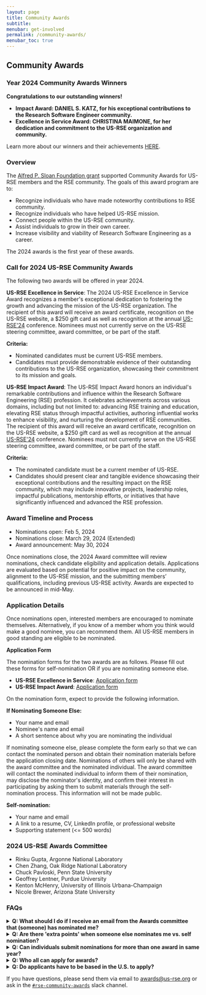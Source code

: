 ```yaml
---
layout: page
title: Community Awards
subtitle:
menubar: get-involved
permalink: /community-awards/
menubar_toc: true
---
```


## Community Awards

### Year 2024 Community Awards Winners
**Congratulations to our outstanding winners!**
* **Impact Award: DANIEL S. KATZ,  for his exceptional contributions to the Research Software Engineer community.**
* **Excellence in Service Award: CHRISTINA MAIMONE, for her dedication and commitment to the US-RSE organization and community.**


Learn more about our winners and their achievements [HERE](/2024-05-29-community-awards-results/).

### Overview

The [Alfred P. Sloan Foundation grant](https://us-rse.org/2023-04-27-sloan-grant-initiatives/)
supported Community Awards for US-RSE members and the RSE community. The goals of this award program are to:

- Recognize individuals who have made noteworthy contributions to RSE community.
- Recognize individuals who have helped US-RSE mission.
- Connect people within the US-RSE community.
- Assist individuals to grow in their own career.
- Increase visibility and viability of Research Software Engineering as a career.

The 2024 awards is the first year of these awards. 

### Call for 2024 US-RSE Community Awards

The following two awards will be offered in year 2024. 

**US-RSE Excellence in Service**: 
The 2024 US-RSE Excellence in Service Award recognizes a member's exceptional dedication to fostering the growth and advancing the mission of the US-RSE organization. The recipient of this award will receive an award certificate, recognition on the US-RSE website, a $250 gift card as well as recognition at the annual [US-RSE'24](https://us-rse.org/usrse24) conference. Nominees must not currently serve on the US-RSE steering committee, award committee, or be part of the staff.

**Criteria:**
* Nominated candidates must be current US-RSE members.
* Candidates must provide demonstrable evidence of their outstanding contributions to the US-RSE organization, showcasing their commitment to its mission and goals.

**US-RSE Impact Award**: 
The US-RSE Impact Award honors an individual's remarkable contributions and influence within the Research Software Engineering (RSE) profession. It celebrates achievements across various domains, including but not limited to: advancing RSE training and education, elevating RSE status through impactful activities, authoring influential works to enhance visibility, and nurturing the development of RSE communities. The recipient of this award will receive an award certificate, recognition on the US-RSE website, a $250 gift card as well as recognition at the annual [US-RSE'24](https://us-rse.org/usrse24) conference. Nominees must not currently serve on the US-RSE steering committee, award committee, or be part of the staff.

**Criteria:**
* The nominated candidate must be a current member of US-RSE.
* Candidates should present clear and tangible evidence showcasing their exceptional contributions and the resulting impact on the RSE community, which may include innovative projects, leadership roles, impactful publications, mentorship efforts, or initiatives that have significantly influenced and advanced the RSE profession.

### Award Timeline and Process
* Nominations open: Feb 5, 2024
* Nominations close: March 29, 2024 (Extended)
* Award announcement:  May 30, 2024

Once nominations close, the 2024 Award committee will review nominations, check candidate eligibility and application details. 
Applications are evaluated based on potential for positive impact on the community, alignment to the US-RSE mission, and the submitting members’ qualifications, including previous US-RSE activity.
Awards are expected to be announced in mid-May.

### Application Details

Once nominations open, interested members are encouraged to nominate themselves.
Alternatively, if you know of a member whom you think would make a good nominee, you can recommend them. 
All US-RSE members in good standing are eligible to be nominated.

**Application  Form**

The nomination forms for the two awards are as follows. Please fill out these forms for self-nomination OR if you are nominating someone else. 
* **US-RSE Excellence in Service**: [Application form](https://docs.google.com/forms/d/e/1FAIpQLSfMBJR5VoQyg15XJRvFwigmUwt31g9QL7JJ3pXWU7GtBPXF8Q/viewform)
* **US-RSE Impact Award**:  [Application form](https://docs.google.com/forms/d/e/1FAIpQLSfun2ePaHiXEt4CnceCBiB4TBI5ORlC8KwkjgslahPhVs1jdw/viewform)

On the nomination form, expect to provide the following information.

**If Nominating Someone Else:**
* Your name and email
* Nominee's name and email
* A short sentence about why you are nominating the individual

If nominating someone else, please complete the form early so that we can contact the nominated person and obtain their nomination materials before the application closing date. Nominations of others will only be shared with the award committee and the nominated individual. The award committee will contact the nominated individual to inform them of their nomination, may disclose the nominator's identity, and confirm their interest in participating by asking them to submit materials through the self-nomination process. This information will not be made public.

**Self-nomination:**
* Your name and email
* A link to a resume, CV, LinkedIn profile, or professional website
* Supporting statement (<= 500 words)


### 2024 US-RSE Awards Committee
* Rinku Gupta, Argonne National Laboratory
* Chen Zhang, Oak Ridge National Laboratory
* Chuck Pavloski, Penn State University
* Geoffrey Lentner, Purdue University
* Kenton McHenry, University of Illinois Urbana-Champaign
* Nicole Brewer, Arizona State University

### FAQs

<details>
  <summary><b>Q: What should I do if I receive an email from the Awards committee that (someone) has nominated me?</b></summary>
    A: If someone else nominates you, the Awards committee will send you an email asking you to fill out the self-nomination form. Please proceed to fill out the application form, select 'self-nomination,' and enter the required details.
</details>

<details>
  <summary><b>Q: Are there 'extra points' when someone else nominates me vs. self nomination? </b></summary>
    A: There are no 'extra points' whether you self-nominate or if someone else suggests your name (and then you are contacted by the Awards committee to fill out the self-nomination form). Regardless of the approach, all candidates must eventually fill out the self-nomination form and state why they are deserving candidates for the award - This is to ensure that the process is fair whether candidates are self-nominated or recommended by others. So, we encourage you to nominate yourself.
</details>

<details>
  <summary><b>Q: Can individuals submit nominations for more than one award in same year?</b></summary>
    A: No, individuals cannot apply for multiple awards in the same year.
</details>

<details>
  <summary><b>Q: Who all can apply for awards? </b></summary>
    A: The applicant/nominee has to be a current US-RSE member. Current US-RSE Steering Committee members or staff members cannot apply for awards.
</details>

<details>
  <summary><b>Q: Do applicants have to be based in the U.S. to apply?</b></summary>
    A: No; any member of US-RSE is eligible to apply.
</details>




If you have questions, please send them via email to [awards@us-rse.org](mailto:awards@us-rse.org)
or ask in the [`#rse-community-awards`](https://usrse.slack.com/archives/C061FLX5J57) slack channel.

